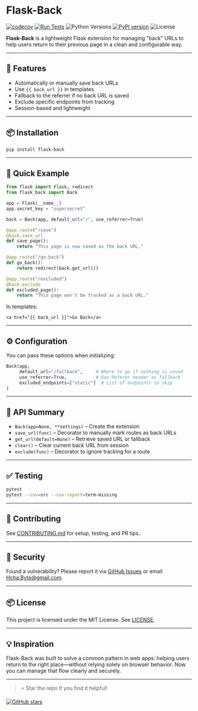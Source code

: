 # Flask-Back
[![codecov](https://codecov.io/gh/Hcha-byte/Flask-Back/branch/main/graph/badge.svg?token=TY4UGA63NQ)](https://codecov.io/gh/Hcha-byte/Flask-Back)
[![Run Tests](https://github.com/Hcha-byte/Flask-Back/actions/workflows/test.yml/badge.svg)](https://github.com/Hcha-byte/Flask-Back/actions/workflows/test.yml)
![Python Versions](https://img.shields.io/pypi/pyversions/flask-back)
[![PyPI version](https://badge.fury.io/py/flask-back.svg)](https://badge.fury.io/py/flask-back)
![License](https://img.shields.io/github/license/hcha-byte/flask-back)

**Flask-Back** is a lightweight Flask extension for managing "back" URLs to help users return to their previous page in a clean and configurable way.

---

## 🚀 Features

* Automatically or manually save back URLs
* Use `{{ back_url }}` in templates
* Fallback to the referrer if no back URL is saved
* Exclude specific endpoints from tracking
* Session-based and lightweight

---

## 📦 Installation

```bash
pip install flask-back
```

---

## 🧪 Quick Example

```python
from flask import Flask, redirect
from flask_back import Back

app = Flask(__name__)
app.secret_key = "supersecret"

back = Back(app, default_url="/", use_referrer=True)

@app.route("/save")
@back.save_url
def save_page():
    return "This page is now saved as the back URL."

@app.route("/go-back")
def go_back():
    return redirect(back.get_url())

@app.route("/excluded")
@back.exclude
def excluded_page():
    return "This page won't be tracked as a back URL."
```

In templates:

```jinja2
<a href="{{ back_url }}">Go Back</a>
```

---

## ⚙️ Configuration

You can pass these options when initializing:

```python
Back(app,
     default_url="/fallback",     # Where to go if nothing is saved
     use_referrer=True,           # Use Referer header as fallback
     excluded_endpoints=["static"]  # List of endpoints to skip
)
```

---

## 🧼 API Summary

* `Back(app=None, **settings)` – Create the extension
* `save_url(func)` – Decorator to manually mark routes as back URLs
* `get_url(default=None)` – Retrieve saved URL or fallback
* `clear()` – Clear current back URL from session
* `exclude(func)` – Decorator to ignore tracking for a route

---

## ✅ Testing

```bash
pytest
pytest --cov=src --cov-report=term-missing
```

---

## 🤝 Contributing

See [CONTRIBUTING.md](CONTRIBUTING.md) for setup, testing, and PR tips.

---

## 🔐 Security

Found a vulnerability? Please report it via [GitHub Issues](https://github.com/Hcha-byte/Flask-Back/issues) or email [Hcha.Byte@gmail.com](mailto:Hcha.Byte@gmail.com).

---

## 📦 License

This project is licensed under the MIT License. See [LICENSE](LICENSE).

---

## 💡 Inspiration

Flask-Back was built to solve a common pattern in web apps: helping users return to the right place—without relying solely on browser behavior. Now you can manage that flow clearly and securely.

---

> ⭐ Star the repo if you find it helpful!

[![GitHub stars](https://img.shields.io/github/stars/Hcha-byte/Flask-Back?style=social)](https://github.com/Hcha-byte/Flask-Back)